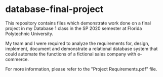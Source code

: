 # database-final-project

This repository contains files which demonstrate work done on a final project in my Database 1 class in the SP 2020 semester at Florida Polytechnic University.

My team and I were required to analyze the requirements for, design, implement, document and demonstrate a
relational database system that could automate the functions of a fictional sales company with e-commerce.

For more information, please refer to the "Project Requirements.pdf" file.
